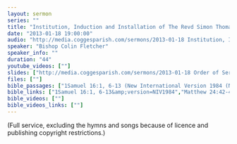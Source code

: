 ```yaml
---
layout: sermon
series: ""
title: "Institution, Induction and Installation of The Revd Simon Thomas Kirby."
date: "2013-01-18 19:00:00"
audio: "http://media.coggesparish.com/sermons/2013-01-18 Institution, Induction and Installation of The Revd Simon Thomas Kirby - Edited Service.mp3"
speaker: "Bishop Colin Fletcher"
speaker_info: ""
duration: "44"
youtube_videos: [""]
slides: ["http://media.coggesparish.com/sermons/2013-01-18 Order of Service.pdf"]
files: [""]
bible_passages: ["1Samuel 16:1, 6-13 (New International Version 1984 (NIV1984))","Matthew 24:42-46 (New International Version 1984 (NIV1984))"]
bible_links: ["1Samuel 16:1, 6-13&amp;version=NIV1984","Matthew 24:42-46&amp;version=NIV1984"]
bible_videos: [""]
bible_videos_links: [""]
---
```


(Full service, excluding the hymns and songs because of licence and publishing copyright restrictions.)
